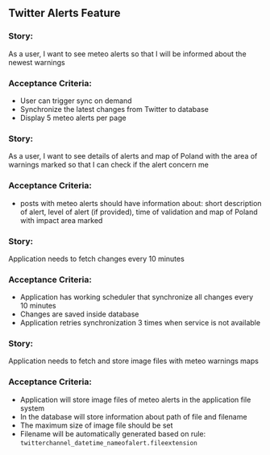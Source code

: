 ## Twitter Alerts Feature

### Story:
As a user, I want to see meteo alerts so that I will be informed about the newest warnings

### Acceptance Criteria:

- User can trigger sync on demand
- Synchronize the latest changes from Twitter to database
- Display 5 meteo alerts per page

### Story:
As a user, I want to see details of alerts and map of Poland with the area of warnings marked so 
that I can check if the alert concern me

### Acceptance Criteria:

- posts with meteo alerts should have information about: short description of alert, level of alert (if provided),
  time of validation and map of Poland with impact area marked
  

### Story:
Application needs to fetch changes every 10 minutes

### Acceptance Criteria:

- Application has working scheduler that synchronize all changes every 10 minutes
- Changes are saved inside database
- Application retries synchronization 3 times when service is not available

### Story:
Application needs to fetch and store image files with meteo warnings maps

### Acceptance Criteria:

- Application will store image files of meteo alerts in the application file system
- In the database will store information about path of file and filename
- The maximum size of image file should be set
- Filename will be automatically generated based on rule: `twitterchannel_datetime_nameofalert.fileextension`